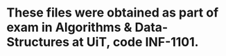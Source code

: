 # These files were obtained as part of exam in Algorithms & Data-Structures at UiT, code INF-1101. 
